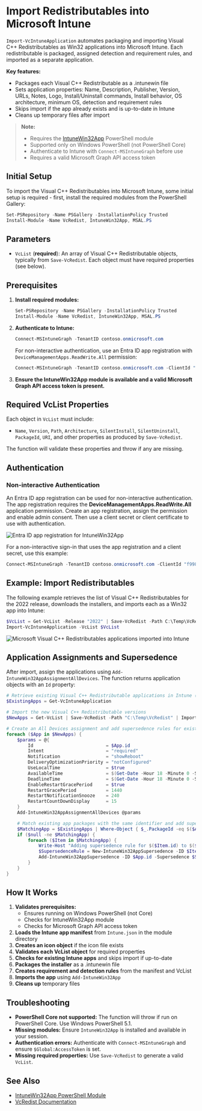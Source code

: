 
# Import Redistributables into Microsoft Intune

`Import-VcIntuneApplication` automates packaging and importing Visual C++ Redistributables as Win32 applications into Microsoft Intune. Each redistributable is packaged, assigned detection and requirement rules, and imported as a separate application.

**Key features:**
- Packages each Visual C++ Redistributable as a .intunewin file
- Sets application properties: Name, Description, Publisher, Version, URLs, Notes, Logo, Install/Uninstall commands, Install behavior, OS architecture, minimum OS, detection and requirement rules
- Skips import if the app already exists and is up-to-date in Intune
- Cleans up temporary files after import

> **Note:**
> - Requires the [IntuneWin32App](https://github.com/MSEndpointMgr/IntuneWin32App) PowerShell module
> - Supported only on Windows PowerShell (not PowerShell Core)
> - Authenticate to Intune with `Connect-MSIntuneGraph` before use
> - Requires a valid Microsoft Graph API access token

## Initial Setup

To import the Visual C++ Redistributables into Microsoft Intune, some initial setup is required - first, install the required modules from the PowerShell Gallery:

```powershell
Set-PSRepository -Name PSGallery -InstallationPolicy Trusted
Install-Module -Name VcRedist, IntuneWin32App, MSAL.PS
```

## Parameters

- `VcList` (**required**): An array of Visual C++ Redistributable objects, typically from `Save-VcRedist`. Each object must have required properties (see below).

## Prerequisites

1. **Install required modules:**

   ```powershell
   Set-PSRepository -Name PSGallery -InstallationPolicy Trusted
   Install-Module -Name VcRedist, IntuneWin32App, MSAL.PS
   ```

2. **Authenticate to Intune:**

   ```powershell
   Connect-MSIntuneGraph -TenantID contoso.onmicrosoft.com
   ```

   For non-interactive authentication, use an Entra ID app registration with `DeviceManagementApps.ReadWrite.All` permission:

   ```powershell
   Connect-MSIntuneGraph -TenantID contoso.onmicrosoft.com -ClientId "<appId>" -ClientSecret <secret>
   ```

3. **Ensure the IntuneWin32App module is available and a valid Microsoft Graph API access token is present.**

## Required VcList Properties

Each object in `VcList` must include:

- `Name`, `Version`, `Path`, `Architecture`, `SilentInstall`, `SilentUninstall`, `PackageId`, `URI`, and other properties as produced by `Save-VcRedist`.

The function will validate these properties and throw if any are missing.

## Authentication

### Non-interactive Authentication

An Entra ID app registration can be used for non-interactive authentication. The app registration requires the **DeviceManagementApps.ReadWrite.All** application permission. Create an app registration, assign the permission and enable admin consent. Then use a client secret or client certificate to use with authentication.

![Entra ID app registration for IntuneWin32App](assets/images/appregistration.jpeg)

For a non-interactive sign-in that uses the app registration and a client secret, use this example:

```powershell
Connect-MSIntuneGraph -TenantID contoso.onmicrosoft.com -ClientId "f99877d5-f757-438e-b12b-d905b00ea6f3" -ClientSecret <secret>
```

## Example: Import Redistributables

The following example retrieves the list of Visual C++ Redistributables for the 2022 release, downloads the installers, and imports each as a Win32 app into Intune:

```powershell
$VcList = Get-VcList -Release "2022" | Save-VcRedist -Path C:\Temp\VcRedist
Import-VcIntuneApplication -VcList $VcList
```

![Microsoft Visual C++ Redistributables applications imported into Intune](assets/images/intuneapp.jpeg)

## Application Assignments and Supersedence

After import, assign the applications using `Add-IntuneWin32AppAssignmentAllDevices`. The function returns application objects with an `Id` property:

```powershell
# Retrieve existing Visual C++ Redistributable applications in Intune (that have been imported by VcRedist)
$ExistingApps = Get-VcIntuneApplication

# Import the new Visual C++ Redistributable versions
$NewApps = Get-VcList | Save-VcRedist -Path "C:\Temp\VcRedist" | Import-VcIntuneApplication

# Create an All Devices assignment and add supersedence rules for existing versions
foreach ($App in $NewApps) {
    $params = @{
        Id                           = $App.id
        Intent                       = "required"
        Notification                 = "showReboot"
        DeliveryOptimizationPriority = "notConfigured"
        UseLocalTime                 = $true
        AvailableTime                = $(Get-Date -Hour 18 -Minute 0 -Second 0)
        DeadlineTime                 = $(Get-Date -Hour 18 -Minute 0 -Second 0).AddDays(1)
        EnableRestartGracePeriod     = $true
        RestartGracePeriod           = 1440
        RestartNotificationSnooze    = 240
        RestartCountDownDisplay      = 15
    }
    Add-IntuneWin32AppAssignmentAllDevices @params

    # Match existing app packages with the same identifier and add supersedence rules
    $MatchingApp = $ExistingApps | Where-Object { $_.PackageId -eq $($App.notes | ConvertFrom-Json -ErrorAction "Stop").Guid }
    if ($null -ne $MatchingApp) {
        foreach ($Item in $MatchingApp) {
            Write-Host "Adding supersedence rule for $($Item.id) to $($App.id)"
            $SupersedenceRule = New-IntuneWin32AppSupersedence -ID $Item.id -SupersedenceType 'Update'
            Add-IntuneWin32AppSupersedence -ID $App.id -Supersedence $SupersedenceRule
        }
    }
}
```

## How It Works

1. **Validates prerequisites:**
   - Ensures running on Windows PowerShell (not Core)
   - Checks for IntuneWin32App module
   - Checks for Microsoft Graph API access token
2. **Loads the Intune app manifest** from `Intune.json` in the module directory
3. **Creates an icon object** if the icon file exists
4. **Validates each VcList object** for required properties
5. **Checks for existing Intune apps** and skips import if up-to-date
6. **Packages the installer** as a .intunewin file
7. **Creates requirement and detection rules** from the manifest and VcList
8. **Imports the app** using `Add-IntuneWin32App`
9. **Cleans up** temporary files

## Troubleshooting

- **PowerShell Core not supported:** The function will throw if run on PowerShell Core. Use Windows PowerShell 5.1.
- **Missing modules:** Ensure `IntuneWin32App` is installed and available in your session.
- **Authentication errors:** Authenticate with `Connect-MSIntuneGraph` and ensure `$Global:AccessToken` is set.
- **Missing required properties:** Use `Save-VcRedist` to generate a valid `VcList`.

## See Also

- [IntuneWin32App PowerShell Module](https://github.com/MSEndpointMgr/IntuneWin32App)
- [VcRedist Documentation](https://vcredist.com/)
